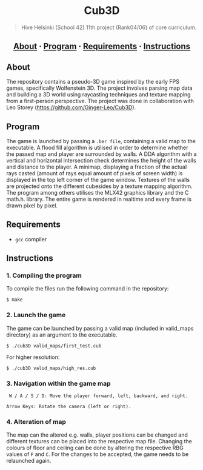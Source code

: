 <h1 align="center">Cub3D</h1>

> Hive Helsinki (School 42) 11th project (Rank04/06) of core curriculum.

<h2 align="center">
	<a href="#about">About</a>
	<span> · </span>
	<a href="#program">Program</a>
	<span> · </span>
	<a href="#requirements">Requirements</a>
	<span> · </span>
	<a href="#instructions">Instructions</a>
</h2>

## About
The repository contains a pseudo-3D game inspired by the early FPS games, specifically Wolfenstein 3D. 
The project involves parsing map data and building a 3D world using raycasting techniques and texture mapping from a first-person perspective.
The project was done in collaboration with Leo Storey (https://github.com/Ginger-Leo/Cub3D).

## Program
The game is launched by passing a `.ber file`, containing a valid map to the executable. A flood fill algorithm is utilised in order to determine
whether the passed map and player are surrounded by walls. A DDA algorithm with a vertical and horizontal intersection check determines the height of the walls and distance to the player. A minimap, displaying a fraction of the actual rays casted (amount of rays equal amount of pixels of screen width) is displayed in the top left corner of the game window. Textures of the walls are projected onto the different cubesides by a texture mapping algorithm. The program among others utilises the MLX42 graphics library and the C math.h. library. The entire game is rendered in realtime and every frame is drawn pixel by pixel.

## Requirements
- `gcc` compiler

## Instructions

### 1. Compiling the program

To compile the files run the following command in the repository:

```
$ make 
```

### 2. Launch the game

The game can be launched by passing a valid map (included in valid_maps directory) as an argument to the executable.
```
$ ./cub3D valid_maps/first_test.cub
```
For higher resolution:
```
$ ./cub3D valid_maps/high_res.cub
```
### 3. Navigation within the game map
```
 W / A / S / D: Move the player forward, left, backward, and right.
```
```
Arrow Keys: Rotate the camera (left or right).
```
### 4. Alteration of map
The map can the altered e.g. walls, player positions can be changed and different textures can be placed into the respective map file.
Changing the colours of floor and ceiling can be done by altering the respective RBG values of `F` and `C`. For the changes to be accepted, the game needs to be relaunched again.
